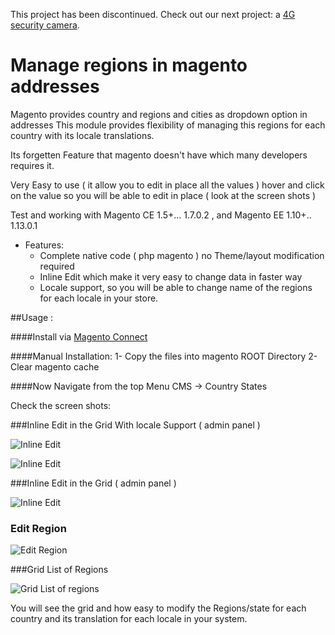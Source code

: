 This project has been discontinued. Check out our next project: a [4G security camera](https://sensorable.io).

Manage regions in magento addresses
=======================


Magento provides country and regions and cities as dropdown option in addresses This module  provides flexibility of managing this regions for each country with its locale translations.

Its forgetten Feature that magento doesn't have which many developers requires it.

Very Easy to use ( it allow you to edit in place all the values ) hover and click on the value so you will be able to edit in place ( look at the screen shots )

Test and working with Magento CE 1.5+... 1.7.0.2 , and Magento EE 1.10+.. 1.13.0.1
- Features:
	- Complete native code ( php magento ) no Theme/layout modification required
	- Inline Edit which make it very easy to change data in faster way
	- Locale support, so you will be able to change name of the regions for each locale in your store.

##Usage :

####Install via [Magento Connect](http://www.magentocommerce.com/magento-connect/catalog/product/view/id/18954/)


####Manual Installation:
    1- Copy the files into magento ROOT Directory
    2- Clear magento cache



####Now Navigate from the top Menu CMS -> Country States


Check the screen shots:

###Inline Edit in the Grid With locale Support ( admin panel )


![Inline Edit](http://i.imgur.com/hEQxLFM.png)

![Inline Edit](http://i.imgur.com/Xof8LjL.png)

###Inline Edit in the Grid ( admin panel )

![Inline Edit](http://i.imgur.com/UZAZDrE.png)

### Edit Region

![Edit Region](http://i.imgur.com/nwpYvVd.png)

###Grid List of Regions 

![Grid List of regions](http://i.imgur.com/q9TfbCj.png)

You will see the grid and how easy to modify the Regions/state for each country and its translation for each locale in your system.
